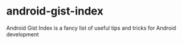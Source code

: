 # android-gist-index
Android Gist Index is a fancy list of useful tips and tricks for Android development
